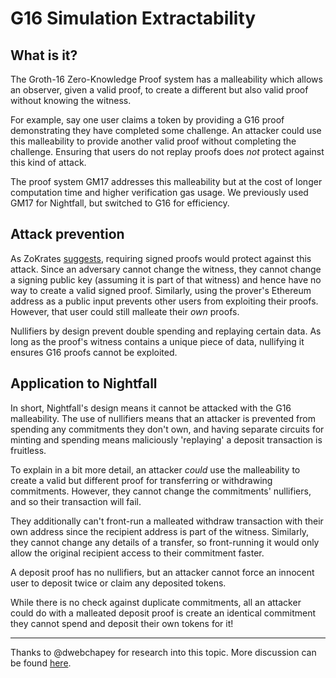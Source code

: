 # G16 Simulation Extractability

## What is it?

The Groth-16 Zero-Knowledge Proof system has a malleability which allows an observer, given a valid proof, to create a different but also valid proof without knowing the witness.

For example, say one user claims a token by providing a G16 proof demonstrating they have completed some challenge. An attacker could use this malleability to provide another valid proof without completing the challenge. Ensuring that users do not replay proofs does _not_ protect against this kind of attack.

The proof system GM17 addresses this malleability but at the cost of longer computation time and higher verification gas usage. We previously used GM17 for Nightfall, but switched to G16 for efficiency.

## Attack prevention

As ZoKrates [suggests](https://zokrates.github.io/toolbox/proving_schemes.html?#g16-malleability), requiring signed proofs would protect against this attack. Since an adversary cannot change the witness, they cannot change a signing public key (assuming it is part of that witness) and hence have no way to create a valid signed proof. Similarly, using the prover's Ethereum address as a public input prevents other users from exploiting their proofs. However, that user could still malleate their _own_ proofs.

Nullifiers by design prevent double spending and replaying certain data. As long as the proof's witness contains a unique piece of data, nullifying it ensures G16 proofs cannot be exploited.

## Application to Nightfall

In short, Nightfall's design means it cannot be attacked with the G16 malleability. The use of nullifiers means that an attacker is prevented from spending any commitments they don't own, and having separate circuits for minting and spending means maliciously 'replaying' a deposit transaction is fruitless.

To explain in a bit more detail, an attacker _could_ use the malleability to create a valid but different proof for transferring or withdrawing commitments. However, they cannot change the commitments' nullifiers, and so their transaction will fail.

They additionally can't front-run a malleated withdraw transaction with their own address since the recipient address is part of the witness. Similarly, they cannot change any details of a transfer, so front-running it would only allow the original recipient access to their commitment faster.

A deposit proof has no nullifiers, but an attacker cannot force an innocent user to deposit twice or claim any deposited tokens.

While there is no check against duplicate commitments, all an attacker could do with a malleated deposit proof is create an identical commitment they cannot spend and deposit their own tokens for it!

---

Thanks to @dwebchapey for research into this topic. More discussion can be found [here](https://github.com/EYBlockchain/nightfall_3/issues/298).  
